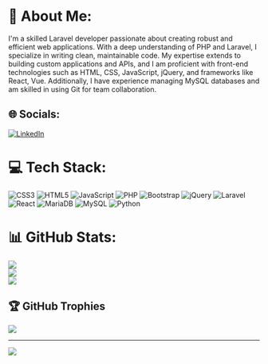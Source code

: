 # 💫 About Me:
I'm a skilled Laravel developer passionate about creating robust and efficient web applications. With a deep understanding of PHP and Laravel, I specialize in writing clean, maintainable code. My expertise extends to building custom applications and APIs, and I am proficient with front-end technologies such as HTML, CSS, JavaScript, jQuery, and frameworks like React, Vue. Additionally, I have experience managing MySQL databases and am skilled in using Git for team collaboration.


## 🌐 Socials:
[![LinkedIn](https://img.shields.io/badge/LinkedIn-%230077B5.svg?logo=linkedin&logoColor=white)](https://linkedin.com/in/www.linkedin.com/in/muneer-ahmad-web-dev) 

# 💻 Tech Stack:
![CSS3](https://img.shields.io/badge/css3-%231572B6.svg?style=for-the-badge&logo=css3&logoColor=white) ![HTML5](https://img.shields.io/badge/html5-%23E34F26.svg?style=for-the-badge&logo=html5&logoColor=white) ![JavaScript](https://img.shields.io/badge/javascript-%23323330.svg?style=for-the-badge&logo=javascript&logoColor=%23F7DF1E) ![PHP](https://img.shields.io/badge/php-%23777BB4.svg?style=for-the-badge&logo=php&logoColor=white) ![Bootstrap](https://img.shields.io/badge/bootstrap-%238511FA.svg?style=for-the-badge&logo=bootstrap&logoColor=white) ![jQuery](https://img.shields.io/badge/jquery-%230769AD.svg?style=for-the-badge&logo=jquery&logoColor=white) ![Laravel](https://img.shields.io/badge/laravel-%23FF2D20.svg?style=for-the-badge&logo=laravel&logoColor=white) ![React](https://img.shields.io/badge/react-%2320232a.svg?style=for-the-badge&logo=react&logoColor=%2361DAFB) ![MariaDB](https://img.shields.io/badge/MariaDB-003545?style=for-the-badge&logo=mariadb&logoColor=white) ![MySQL](https://img.shields.io/badge/mysql-4479A1.svg?style=for-the-badge&logo=mysql&logoColor=white) ![Python](https://img.shields.io/badge/python-3670A0?style=for-the-badge&logo=python&logoColor=ffdd54)
# 📊 GitHub Stats:
![](https://github-readme-stats.vercel.app/api?username=MuneerAhmadDev&theme=dark&hide_border=false&include_all_commits=true&count_private=true)<br/>
![](https://nirzak-streak-stats.vercel.app/?user=MuneerAhmadDev&theme=dark&hide_border=false)<br/>
![](https://github-readme-stats.vercel.app/api/top-langs/?username=MuneerAhmadDev&theme=dark&hide_border=false&include_all_commits=true&count_private=true&layout=compact)

## 🏆 GitHub Trophies
![](https://github-profile-trophy.vercel.app/?username=MuneerAhmadDev&theme=radical&no-frame=false&no-bg=false&margin-w=4)

---
[![](https://visitcount.itsvg.in/api?id=MuneerAhmadDev&icon=0&color=0)](https://visitcount.itsvg.in)

<!-- Proudly created with GPRM ( https://gprm.itsvg.in ) -->

